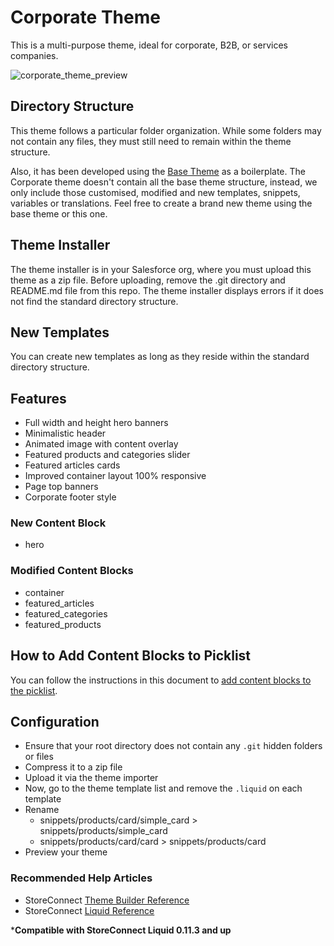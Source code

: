 # Corporate Theme

This is a multi-purpose theme, ideal for corporate, B2B, or services companies.

![corporate_theme_preview](https://github.com/GetStoreConnect/corporate-theme/assets/77841884/6bff631e-1f28-43a0-a8a0-cee82b9191dd)


## Directory Structure

This theme follows a particular folder organization. While some folders may not contain any files, they must still need to remain within the theme structure.

Also, it has been developed using the [Base Theme](https://github.com/GetStoreConnect/base-theme) as a boilerplate. The Corporate theme doesn't contain all the base theme structure, instead, we only include those customised, modified and new templates, snippets, variables or translations. Feel free to create a brand new theme using the base theme or this one.

## Theme Installer

The theme installer is in your Salesforce org, where you must upload this theme as a zip file. Before uploading, remove the .git directory and README.md file from this repo. The theme installer displays errors if it does not find the standard directory structure.

## New Templates

You can create new templates as long as they reside within the standard directory structure.

## Features

- Full width and height hero banners
- Minimalistic header
- Animated image with content overlay
- Featured products and categories slider
- Featured articles cards
- Improved container layout 100% responsive
- Page top banners
- Corporate footer style

### New Content Block

- hero

### Modified Content Blocks

- container
- featured_articles
- featured_categories
- featured_products

## How to Add Content Blocks to Picklist

You can follow the instructions in this document to [add content blocks to the picklist](https://help.getstoreconnect.com/documentation/adding-templates-to-content-template-picklist.html).

## Configuration

- Ensure that your root directory does not contain any `.git` hidden folders or files
- Compress it to a zip file
- Upload it via the theme importer
- Now, go to the theme template list and remove the `.liquid` on each template
- Rename
  - snippets/products/card/simple_card > snippets/products/simple_card
  - snippets/products/card/card > snippets/products/card
- Preview your theme

### Recommended Help Articles

- StoreConnect [Theme Builder Reference](https://help.getstoreconnect.com/documentation/themes/theme-reference.html)
- StoreConnect [Liquid Reference](https://help.getstoreconnect.com/documentation/liquid/liquid-reference.html)

***Compatible with StoreConnect Liquid 0.11.3 and up**
